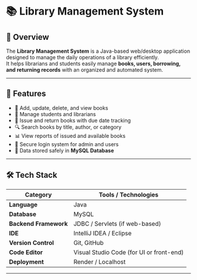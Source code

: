 # 📚 Library Management System

## 🧾 Overview
The **Library Management System** is a Java-based web/desktop application designed to manage the daily operations of a library efficiently.  
It helps librarians and students easily manage **books, users, borrowing, and returning records** with an organized and automated system.

---

## 🚀 Features
- 📖 Add, update, delete, and view books  
- 👤 Manage students and librarians  
- 📅 Issue and return books with due date tracking  
- 🔍 Search books by title, author, or category  
- 📊 View reports of issued and available books  
- 🔐 Secure login system for admin and users  
- 💾 Data stored safely in **MySQL Database**

---

## 🛠️ Tech Stack
| Category | Tools / Technologies |
|-----------|----------------------|
| **Language** | Java |
| **Database** | MySQL |
| **Backend Framework** | JDBC / Servlets (if web-based) |
| **IDE** | IntelliJ IDEA / Eclipse |
| **Version Control** | Git, GitHub |
| **Code Editor** | Visual Studio Code (for UI or front-end) |
| **Deployment** | Render / Localhost |

---


